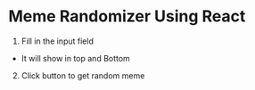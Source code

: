 # Meme Randomizer Using React

1. Fill in the input field

- It will show in top and Bottom

2. Click button to get random meme
 